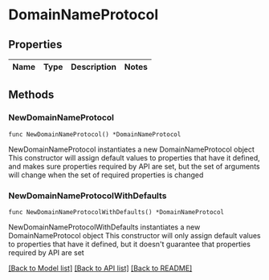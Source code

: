 # DomainNameProtocol

## Properties

Name | Type | Description | Notes
------------ | ------------- | ------------- | -------------

## Methods

### NewDomainNameProtocol

`func NewDomainNameProtocol() *DomainNameProtocol`

NewDomainNameProtocol instantiates a new DomainNameProtocol object
This constructor will assign default values to properties that have it defined,
and makes sure properties required by API are set, but the set of arguments
will change when the set of required properties is changed

### NewDomainNameProtocolWithDefaults

`func NewDomainNameProtocolWithDefaults() *DomainNameProtocol`

NewDomainNameProtocolWithDefaults instantiates a new DomainNameProtocol object
This constructor will only assign default values to properties that have it defined,
but it doesn't guarantee that properties required by API are set


[[Back to Model list]](../README.md#documentation-for-models) [[Back to API list]](../README.md#documentation-for-api-endpoints) [[Back to README]](../README.md)


